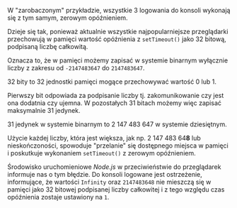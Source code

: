W "zarobaczonym" przykładzie, wszystkie 3 logowania do konsoli wykonają się z tym samym, zerowym opóźnieniem.

Dzieje się tak, ponieważ aktualnie wszystkie najpopularniejsze przeglądarki przechowują w pamięci wartość opóźnienia z `setTimeout()` jako 32 bitową, podpisaną liczbę całkowitą.

Oznacza to, że w pamięci możemy zapisać w systemie binarnym wyłącznie liczby z zakresu od `-2147483647` do `2147483647`.

32 bity to 32 jednostki pamięci mogące przechowywać wartość 0 lub 1.

Pierwszy bit odpowiada za podpisanie liczby tj. zakomunikowanie czy jest ona dodatnia czy ujemna. W pozostałych 31 bitach możemy więc zapisać maksymalnie 31 jedynek.

31 jedynek w systemie binarnym to 2 147 483 647 w systemie dziesiętnym.

Użycie każdej liczby, która jest większa, jak np. 2 147 483 64**8** lub nieskończoności, spowoduje "przelanie" się dostępnego miejsca w pamięci i poskutkuje wykonaniem `setTimeout()` z zerowym opóźnieniem.

Środowisko uruchomieniowe _Node.js_ w przeciwieństwie do przeglądarek informuje nas o tym błędzie. Do konsoli logowane jest ostrzeżenie, informujące, że wartości `Infinity` oraz `2147483648` nie mieszczą się w pamięci jako 32 bitowej podpisanej liczby całkowitej i z tego względu czas opóźnienia zostaje ustawiony na `1`.
